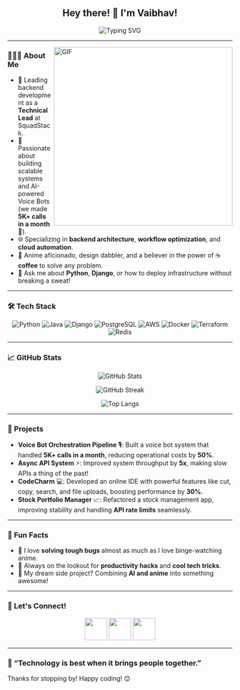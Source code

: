 <h2 align="center"> Hey there! 👋 I'm Vaibhav! </h2>
<p align="center">
  <img src="https://readme-typing-svg.demolab.com?font=Fira+Code&size=22&pause=1000&color=FF5733&center=true&vCenter=true&width=500&lines=Technical+Lead+%7C+Backend+Wizard;Scalable+API+Architect+%7C+AI+Enthusiast;Coffee+Lover+%7C+Anime+Binger" alt="Typing SVG" />
</p>

---

<img align="right" alt="GIF" src="https://user-images.githubusercontent.com/35756209/163707499-e0b74867-74e8-4c8b-b727-8a1a1a6c982a.gif" width="400"/>

### 👨🏻‍💻 About Me  
- 🚀 Leading backend development as a **Technical Lead** at SquadStack.  
- 🤖 Passionate about building scalable systems and AI-powered Voice Bots (we made **5K+ calls in a month** 🚀).  
- 🌐 Specializing in **backend architecture**, **workflow optimization**, and **cloud automation**.  
- 🎨 Anime aficionado, design dabbler, and a believer in the power of ☕ **coffee** to solve any problem.  
- 💬 Ask me about **Python**, **Django**, or how to deploy infrastructure without breaking a sweat!  

---

### 🛠 Tech Stack  

<p align="center">
  <img src="https://img.shields.io/badge/Python-3670A0?style=for-the-badge&logo=python&logoColor=ffdd54" alt="Python" />
  <img src="https://img.shields.io/badge/Java-ED8B00?style=for-the-badge&logo=java&logoColor=white" alt="Java" />
  <img src="https://img.shields.io/badge/Django-092E20?style=for-the-badge&logo=django&logoColor=white" alt="Django" />
  <img src="https://img.shields.io/badge/Postgres-316192?style=for-the-badge&logo=postgresql&logoColor=white" alt="PostgreSQL" />
  <img src="https://img.shields.io/badge/AWS-FF9900?style=for-the-badge&logo=amazon-aws&logoColor=white" alt="AWS" />
  <img src="https://img.shields.io/badge/Docker-2496ED?style=for-the-badge&logo=docker&logoColor=white" alt="Docker" />
  <img src="https://img.shields.io/badge/Terraform-7B42BC?style=for-the-badge&logo=terraform&logoColor=white" alt="Terraform" />
  <img src="https://img.shields.io/badge/Redis-DC382D?style=for-the-badge&logo=redis&logoColor=white" alt="Redis" />
</p>

---

### 📈 GitHub Stats  

<p align="center">
  <img src="https://github-readme-stats.vercel.app/api?username=Vaibhav159&include_all_commits=true&count_private=true&show_icons=true&theme=radical" alt="GitHub Stats" />
</p>
<p align="center">
  <img src="https://github-readme-streak-stats.herokuapp.com/?user=Vaibhav159&theme=radical" alt="GitHub Streak" />
</p>
<p align="center">
  <img src="https://github-readme-stats.vercel.app/api/top-langs/?username=Vaibhav159&layout=compact&theme=radical" alt="Top Langs" />
</p>

---

### 🚀 Projects  

- **Voice Bot Orchestration Pipeline** 🎙️: Built a voice bot system that handled **5K+ calls in a month**, reducing operational costs by **50%**.  
- **Async API System** ⚡: Improved system throughput by **5x**, making slow APIs a thing of the past!  
- **CodeCharm** 💻: Developed an online IDE with powerful features like cut, copy, search, and file uploads, boosting performance by **30%**.  
- **Stock Portfolio Manager** 📈: Refactored a stock management app, improving stability and handling **API rate limits** seamlessly.

---

### 🎯 Fun Facts  

- 🌟 I love **solving tough bugs** almost as much as I love binge-watching anime.  
- 🧠 Always on the lookout for **productivity hacks** and **cool tech tricks**.  
- 🎨 My dream side project? Combining **AI and anime** into something awesome!

---

### 🤝 Let's Connect!  

<p align="center">
  <a href="mailto:vlodha98@gmail.com"><img src="https://img.icons8.com/plasticine/100/000000/gmail.png" width="50" /></a>
  <a href="https://www.linkedin.com/in/vaibhav-lodha/"><img src="https://img.icons8.com/plasticine/100/000000/linkedin.png" width="50" /></a>
  <a href="https://leetcode.com/vlodha98/"><img src="https://upload.wikimedia.org/wikipedia/commons/1/19/LeetCode_logo_black.png" width="50" /></a>
</p>

---

### 🌟 “Technology is best when it brings people together.”  
Thanks for stopping by! Happy coding! 😊  
